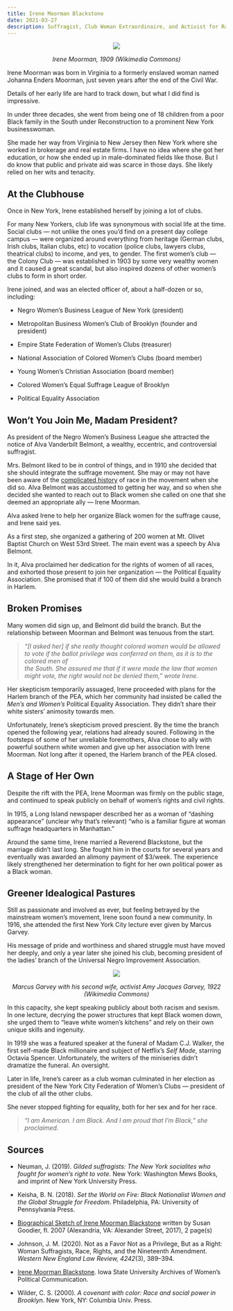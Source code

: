 ```yaml
---
title: Irene Moorman Blackstone
date: 2021-03-27
description: Suffragist, Club Woman Extraordinaire, and Activist for Racial Equity
---
```

<p style="text-align: center"><img src="/images/mooreman_portrait.png"></p><p style="text-align: center"><em>Irene Moorman, 1909 (Wikimedia Commons)</em></p>

Irene Moorman was born in Virginia to a formerly enslaved woman named Johanna Enders Moorman, just seven years after the end of the Civil War.

Details of her early life are hard to track down, but what I did find is impressive.

In under three decades, she went from being one of 18 children from a poor Black family in the South under Reconstruction to a prominent New York businesswoman.

She made her way from Virginia to New Jersey then New York where she worked in brokerage and real estate firms. I have no idea where she got her education, or how she ended up in male-dominated fields like those. But I do know that public and private aid was scarce in those days. She likely relied on her wits and tenacity.

## **At the Clubhouse**

Once in New York, Irene established herself by joining a lot of clubs.

For many New Yorkers, club life was synonymous with social life at the time. Social clubs — not unlike the ones you’d find on a present day college campus — were organized around everything from heritage (German clubs, Irish clubs, Italian clubs, etc) to vocation (police clubs, lawyers clubs, theatrical clubs) to income, and yes, to gender. The first women’s club — the Colony Club — was established in 1903 by some very wealthy women and it caused a great scandal, but also inspired dozens of other women’s clubs to form in short order.

Irene joined, and was an elected officer of, about a half-dozen or so, including:

*   Negro Women’s Business League of New York (president)
    
*   Metropolitan Business Women’s Club of Brooklyn (founder and president)
    
*   Empire State Federation of Women’s Clubs (treasurer)
    
*   National Association of Colored Women’s Clubs (board member)
    
*   Young Women’s Christian Association (board member)
    
*   Colored Women’s Equal Suffrage League of Brooklyn
    
*   Political Equality Association
    

## **Won’t You Join Me, Madam President?**

As president of the Negro Women’s Business League she attracted the notice of Alva Vanderbilt Belmont, a wealthy, eccentric, and controversial suffragist.

Mrs. Belmont liked to be in control of things, and in 1910 she decided that she should integrate the suffrage movement. She may or may not have been aware of the [complicated history](https://www.thelily.com/how-racism-tore-apart-the-early-womens-suffrage-movement/) of race in the movement when she did so. Alva Belmont was accustomed to getting her way, and so when she decided she wanted to reach out to Black women she called on one that she deemed an appropriate ally — Irene Moorman.

Alva asked Irene to help her organize Black women for the suffrage cause, and Irene said yes.

As a first step, she organized a gathering of 200 women at Mt. Olivet Baptist Church on West 53rd Street. The main event was a speech by Alva Belmont.

In it, Alva proclaimed her dedication for the rights of women of all races, and exhorted those present to join her organization — the Political Equality Association. She promised that if 100 of them did she would build a branch in Harlem.

## **Broken Promises**

Many women did sign up, and Belmont did build the branch. But the relationship between Moorman and Belmont was tenuous from the start.

> _“\[I asked her\] if she really thought colored women would be allowed to vote if the ballot privilege was conferred on them, as it is to the colored men of  
> the South. She assured me that if it were made the law that women  
> might vote, the right would not be denied them,” wrote Irene._

Her skepticism temporarily assuaged, Irene proceeded with plans for the Harlem branch of the PEA, which her community had insisted be called the _Men’s and Women’s_ Political Equality Association. They didn’t share their white sisters’ animosity towards men.

Unfortunately, Irene’s skepticism proved prescient. By the time the branch opened the following year, relations had already soured. Following in the footsteps of some of her unreliable foremothers, Alva chose to ally with powerful southern white women and give up her association with Irene Moorman. Not long after it opened, the Harlem branch of the PEA closed.

## **A Stage of Her Own**

Despite the rift with the PEA, Irene Moorman was firmly on the public stage, and continued to speak publicly on behalf of women’s rights and civil rights.

In 1915, a Long Island newspaper described her as a woman of “dashing appearance” (unclear why that’s relevant) “who is a familiar figure at woman suffrage headquarters in Manhattan.”

Around the same time, Irene married a Reverend Blackstone, but the marriage didn’t last long. She fought him in the courts for several years and eventually was awarded an alimony payment of $3/week. The experience likely strengthened her determination to fight for her own political power as a Black woman.

## **Greener Idealogical Pastures**

Still as passionate and involved as ever, but feeling betrayed by the mainstream women’s movement, Irene soon found a new community. In 1916, she attended the first New York City lecture ever given by Marcus Garvey.

His message of pride and worthiness and shared struggle must have moved her deeply, and only a year later she joined his club, becoming president of the ladies’ branch of the Universal Negro Improvement Association.

<p style="text-align: center"><img src="/images/garvey_second_wife.png"></p><p style="text-align: center"><em>Marcus Garvey with his second wife, activist Amy Jacques Garvey, 1922 (Wikimedia Commons)</em></p>

In this capacity, she kept speaking publicly about both racism and sexism. In one lecture, decrying the power structures that kept Black women down, she urged them to “leave white women’s kitchens” and rely on their own unique skills and ingenuity.

In 1919 she was a featured speaker at the funeral of Madam C.J. Walker, the first self-made Black millionaire and subject of Netflix’s _Self Made_, starring Octavia Spencer. Unfortunately, the writers of the miniseries didn’t dramatize the funeral. An oversight.

Later in life, Irene’s career as a club woman culminated in her election as president of the New York City Federation of Women’s Clubs — president of the club of all the other clubs.

She never stopped fighting for equality, both for her sex and for her race.

> _“I am American. I am Black. And I am proud that I’m Black,” she proclaimed._

## Sources

*   Neuman, J. (2019). _Gilded suffragists: The New York socialites who fought for women’s right to vote_. New York: Washington Mews Books, and imprint of New York University Press.
    
*   Keisha, B. N. (2018). _Set the World on Fire: Black Nationalist Women and the Global Struggle for Freedom_. Philadelphia, PA: University of Pennsylvania Press.
    
*   [Biographical Sketch of Irene Moorman Blackstone](https://search.alexanderstreet.com/view/work/bibliographic_entity%7Cbibliographic_details%7C3911196) written by Susan Goodier, fl. 2007 (Alexandria, VA: Alexander Street, 2017), 2 page(s)
    
*   Johnson, J. M. (2020). Not as a Favor Not as a Privilege, But as a Right: Woman Suffragists, Race, Rights, and the Nineteenth Amendment. _Western New England Law Review,_ _4242_(3), 389–394.
    
*   [Irene Moorman Blackstone](https://awpc.cattcenter.iastate.edu/directory/irene-moorman-blackstone/). Iowa State University Archives of Women’s Political Communication.
    
*   Wilder, C. S. (2000). _A covenant with color: Race and social power in Brooklyn_. New York, NY: Columbia Univ. Press.